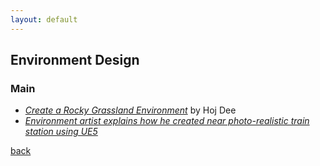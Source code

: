 ```yaml
---
layout: default
---
```


## Environment Design

### Main

* _[Create a Rocky Grassland Environment](https://www.youtube.com/watch?v=VO4RSHvu_PM)_ by Hoj Dee
* _[Environment artist explains how he created near photo-realistic train station using UE5](https://www.unrealengine.com/en-US/tech-blog/environment-artist-explains-how-he-created-near-photo-realistic-train-station-using-ue5)_

[back](../)
